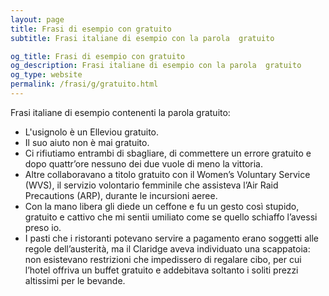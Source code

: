 ```yaml
---
layout: page
title: Frasi di esempio con gratuito 
subtitle: Frasi italiane di esempio con la parola  gratuito

og_title: Frasi di esempio con gratuito 
og_description: Frasi italiane di esempio con la parola  gratuito
og_type: website
permalink: /frasi/g/gratuito.html
---
```


Frasi italiane di esempio contenenti la parola gratuito:


- L'usignolo è un Elleviou gratuito.
- Il suo aiuto non è mai gratuito.
- Ci rifiutiamo entrambi di sbagliare, di commettere un errore gratuito e dopo quattr’ore nessuno dei due vuole di meno la vittoria.
- Altre collaboravano a titolo gratuito con il Women’s Voluntary Service (WVS), il servizio volontario femminile che assisteva l’Air Raid Precautions (ARP), durante le incursioni aeree.
- Con la mano libera gli diede un ceffone e fu un gesto così stupido, gratuito e cattivo che mi sentii umiliato come se quello schiaffo l’avessi preso io.
- I pasti che i ristoranti potevano servire a pagamento erano soggetti alle regole dell’austerità, ma il Claridge aveva individuato una scappatoia: non esistevano restrizioni che impedissero di regalare cibo, per cui l’hotel offriva un buffet gratuito e addebitava soltanto i soliti prezzi altissimi per le bevande.
